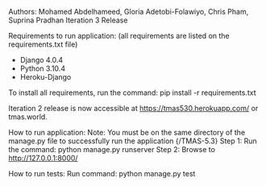 Authors: Mohamed Abdelhameed, Gloria Adetobi-Folawiyo, Chris Pham, Suprina Pradhan
Iteration 3 Release

Requirements to run application: (all requirements are listed on the requirements.txt file)
- Django 4.0.4
- Python 3.10.4
- Heroku-Django

To install all requirements, run the command:
pip install -r requirements.txt

Iteration 2 release is now accessible at https://tmas530.herokuapp.com/ or tmas.world.

How to run application:
Note: You must be on the same directory of the manage.py file to successfully run the application {/TMAS-5.3}
Step 1: Run the command: python manage.py runserver
Step 2: Browse to http://127.0.0.1:8000/

How to run tests:
Run command: python manage.py test



